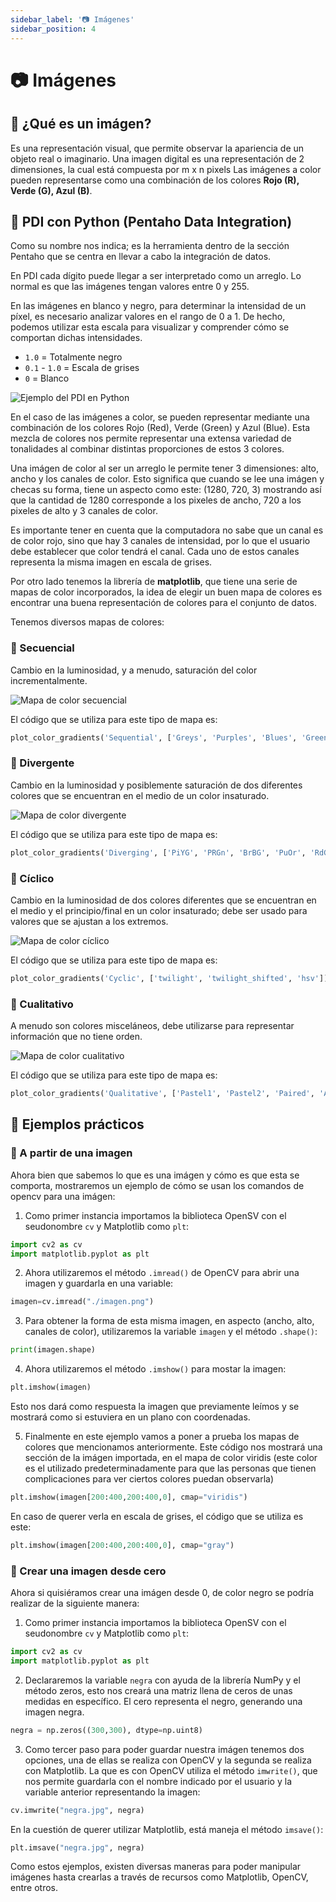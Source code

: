 ```yaml
---
sidebar_label: '📷 Imágenes'
sidebar_position: 4
---
```


# 📷 Imágenes

## 🤔 ¿Qué es un imágen?

Es una representación visual, que permite observar la apariencia de un objeto real o imaginario. Una imagen digital es una representación de 2 dimensiones, la cual está compuesta por m x n pixels
Las imágenes a color pueden representarse como una combinación de los colores **Rojo (R), Verde (G), Azul (B)**.

## 🐍 PDI con Python (Pentaho Data Integration)

Como su nombre nos indica; es la herramienta dentro de la sección Pentaho que se centra en llevar a cabo la integración de datos.

En PDI cada dígito puede llegar a ser interpretado como un arreglo. Lo normal es que las imágenes tengan valores entre 0 y 255.

En las imágenes en blanco y negro, para determinar la intensidad de un píxel, es necesario analizar valores en el rango de 0 a 1. De hecho, podemos utilizar esta escala para visualizar y comprender cómo se comportan dichas intensidades.

- `1.0` = Totalmente negro
- `0.1` - `1.0` = Escala de grises
- `0` = Blanco

![Ejemplo del PDI en Python](/img/procesamiento-de-imagenes/imagenes/pdi.png)

En el caso de las imágenes a color, se pueden representar mediante una combinación de los colores Rojo (Red), Verde (Green) y Azul (Blue). Esta mezcla de colores nos permite representar una extensa variedad de tonalidades al combinar distintas proporciones de estos 3 colores.

Una imágen de color al ser un arreglo le permite tener 3 dimensiones: alto, ancho y los canales de color. Esto significa que cuando se lee una imágen y checas su forma, tiene un aspecto como este: (1280, 720, 3) mostrando así que la cantidad de 1280 corresponde a los pixeles de ancho, 720 a los pixeles de alto y 3 canales de color.

Es importante tener en cuenta que la computadora no sabe que un canal es de color rojo, sino que hay 3 canales de intensidad, por lo que el usuario debe establecer que color tendrá el canal. Cada uno de estos canales representa la misma imagen en escala de grises.

Por otro lado tenemos la librería de **matplotlib**, que tiene una serie de mapas de color incorporados, la idea de elegir un buen mapa de colores es encontrar una buena representación de colores para el conjunto de datos.

Tenemos diversos mapas de colores:

### 🔗 Secuencial

Cambio en la luminosidad, y a menudo, saturación del color incrementalmente.

![Mapa de color secuencial](/img/procesamiento-de-imagenes/imagenes/secuencial.png)

El código que se utiliza para este tipo de mapa es:

```python title="Ejemplo de cómo se ve el mapa de color secuencial en Matplotlib"
plot_color_gradients('Sequential', ['Greys', 'Purples', 'Blues', 'Greens', 'Oranges', 'Reds', 'YlOrBr', 'YlOrRd', 'OrRd', 'PuRd', 'RdPu', 'BuPu', 'GnBu', 'PuBu', 'YlGnBu', 'PuBuGn', 'BuGn', 'YlGn'])
```

### 🤖 Divergente

Cambio en la luminosidad y posiblemente saturación de dos diferentes colores que se encuentran en el medio de un color insaturado.

![Mapa de color divergente](/img/procesamiento-de-imagenes/imagenes/divergente.png)

El código que se utiliza para este tipo de mapa es:

```python title="Ejemplo de cómo se ve el mapa de color divergente en Matplotlib"
plot_color_gradients('Diverging', ['PiYG', 'PRGn', 'BrBG', 'PuOr', 'RdGy', 'RdBu', 'RdYlBu', 'RdYlGn', 'Spectral', 'coolwarm', 'bwr', 'seismic'])
```

### 🔄 Cíclico

Cambio en la luminosidad de dos colores diferentes que se encuentran en el medio y el principio/final en un color insaturado; debe ser usado para valores que se ajustan a los extremos.

![Mapa de color cíclico](/img/procesamiento-de-imagenes/imagenes/ciclico.png)

El código que se utiliza para este tipo de mapa es:

```python title="Ejemplo de cómo se ve el mapa de color cíclico en Matplotlib"
plot_color_gradients('Cyclic', ['twilight', 'twilight_shifted', 'hsv'])
```

### 🧮 Cualitativo

A menudo son colores misceláneos, debe utilizarse para representar información que no tiene orden.

![Mapa de color cualitativo](/img/procesamiento-de-imagenes/imagenes/cualitativo.png)

El código que se utiliza para este tipo de mapa es:

```python title="Ejemplo de cómo se ve el mapa de color cualitativo en Matplotlib"
plot_color_gradients('Qualitative', ['Pastel1', 'Pastel2', 'Paired', 'Accent', 'Dark2', 'Set1', 'Set2', 'Set3', 'tab10', 'tab20', 'tab20b', 'tab20c'])
```

## 📝 Ejemplos prácticos

### 🌳 A partir de una imagen

Ahora bien que sabemos lo que es una imágen y cómo es que esta se comporta, mostraremos un ejemplo de cómo se usan los comandos de opencv para una imágen:

1. Como primer instancia importamos la biblioteca OpenSV con el seudonombre `cv` y Matplotlib como `plt`:

```python title="Importar OpenCV"
import cv2 as cv
import matplotlib.pyplot as plt
```

2. Ahora utilizaremos el método `.imread()` de OpenCV para abrir una imagen y guardarla en una variable:

```python title="Leer una imagen y guardarle en memoria"
imagen=cv.imread("./imagen.png")
```

3. Para obtener la forma de esta misma imagen, en aspecto (ancho, alto, canales de color), utilizaremos la variable `imagen` y el método `.shape()`:

```python title="Imprimir la forma de la imagen"
print(imagen.shape)
```

4. Ahora utilizaremos el método `.imshow()` para mostar la imagen:

```python title="Mostrar la imagen"
plt.imshow(imagen)
```

Esto nos dará como respuesta la imagen que previamente leímos y se mostrará como si estuviera en un plano con coordenadas.

5. Finalmente en este ejemplo vamos a poner a prueba los mapas de colores que mencionamos anteriormente. Este código nos mostrará una sección de la imágen importada, en el mapa de color viridis (este color es el utilizado predeterminadamente para que las personas que tienen complicaciones para ver ciertos colores puedan observarla)

```python title="Mostrar un pedazo de la imagen en el mapa de color viridis"
plt.imshow(imagen[200:400,200:400,0], cmap="viridis")
```

En caso de querer verla en escala de grises, el código que se utiliza es este:

```python title="Mostrar un pedazo de la imagen en el mapa de color escala de grises"
plt.imshow(imagen[200:400,200:400,0], cmap="gray")
```

### 🌱 Crear una imagen desde cero

Ahora si quisiéramos crear una imágen desde 0, de color negro se podría realizar de la siguiente manera:

1. Como primer instancia importamos la biblioteca OpenSV con el seudonombre `cv` y Matplotlib como `plt`:

```python title="Importar OpenCV"
import cv2 as cv
import matplotlib.pyplot as plt
```

2. Declararemos la variable `negra` con ayuda de la librería NumPy y el método zeros, esto nos creará una matriz llena de ceros de unas medidas en específico. El cero representa el negro, generando una imagen negra.

```python title="Crear una matriz llena de ceros"
negra = np.zeros((300,300), dtype=np.uint8)
```

3. Como tercer paso para poder guardar nuestra imágen tenemos dos opciones, una de ellas se realiza con OpenCV y la segunda se realiza con Matplotlib. La que es con OpenCV utiliza el método `imwrite()`, que nos permite guardarla con el nombre indicado por el usuario y la variable anterior representando la imagen:

```python title="Guardar la imagen en el disco por medio de OpenCV"
cv.imwrite("negra.jpg", negra)
```

En la cuestión de querer utilizar Matplotlib, está maneja el método `imsave()`:

```python title="Guardar la imagen en el disco por medio de Matplotlib"
plt.imsave("negra.jpg", negra)
```

Como estos ejemplos, existen diversas maneras para poder manipular imágenes hasta crearlas a través de recursos como Matplotlib, OpenCV, entre otros.
